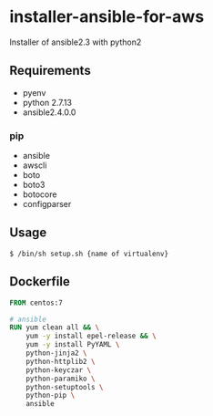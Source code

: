 # installer-ansible-for-aws
Installer of ansible2.3 with python2

## Requirements
- pyenv
- python 2.7.13
- ansible2.4.0.0

### pip
- ansible
- awscli
- boto
- boto3
- botocore
- configparser

## Usage

```
$ /bin/sh setup.sh {name of virtualenv}
```

## Dockerfile

```Dockerfile
FROM centos:7

# ansible
RUN yum clean all && \
    yum -y install epel-release && \
    yum -y install PyYAML \
    python-jinja2 \
    python-httplib2 \
    python-keyczar \
    python-paramiko \
    python-setuptools \
    python-pip \
    ansible
```
